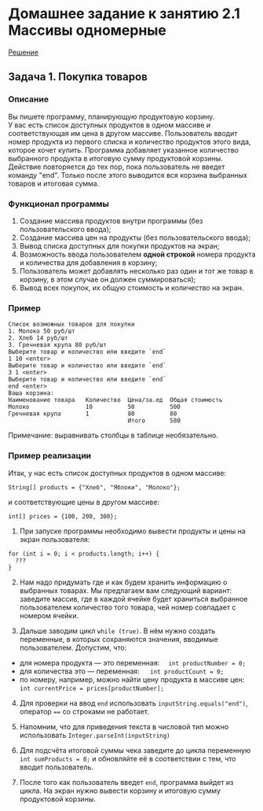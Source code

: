 # Домашнее задание к занятию 2.1 Массивы одномерные
 [Решение](https://github.com/MarselFazlyev/MarselFazlyev/tree/master/%D0%9E%D0%B4%D0%BD%D0%BE%D0%BC%D0%B5%D1%80%D0%BD%D1%8B%D0%B5%20%D0%BC%D0%B0%D1%81%D1%81%D0%B8%D0%B2%D1%8B%20(%20%D0%BF%D0%BE%D0%BA%D1%83%D0%BF%D0%BA%D0%B0%20%D1%82%D0%BE%D0%B2%D0%B0%D1%80%D0%BE%D0%B2)/src)


## Задача 1. Покупка товаров     

### Описание
Вы пишете программу, планирующую продуктовую корзину.  
У вас есть список доступных продуктов в одном массиве и соответствующая им цена в другом массиве.
Пользователь вводит номер продукта из первого списка и количество продуктов этого вида, которое хочет купить. 
Программа добавляет указанное количество выбранного продукта в итоговую сумму продуктовой корзины. 
Действие повторяется до тех пор, пока пользователь не введет команду "end".
Только после этого выводится вся корзина выбранных товаров и итоговая сумма.

### Функционал программы
1. Создание массива продуктов внутри программы (без пользовательского ввода);
2. Создание массива цен на продукты (без пользовательского ввода);
3. Вывод списка доступных для покупки продуктов на экран;
4. Возможность ввода пользователем **одной строкой** номера продукта и количества для добавления в корзину;
5. Пользователь может добавлять несколько раз один и тот же товар в корзину, в этом случае он должен суммироваться);
6. Вывод всех покупок, их общую стоимость и количество на экран.

### Пример
```
Список возможных товаров для покупки
1. Молоко 50 руб/шт
2. Хлеб 14 руб/шт
3. Гречневая крупа 80 руб/шт
Выберите товар и количество или введите `end`
1 10 <enter>
Выберите товар и количество или введите `end`
3 1 <enter>
Выберите товар и количество или введите `end`
end <enter>
Ваша корзина:
Наименование товара   Количество  Цена/за.ед  Общая стоимость
Молоко                10          50          500
Гречневая крупа       1           80          80
                                  Итого       580
```

Примечание: выравнивать столбцы в таблице необязательно.

### Пример реализации
Итак, у нас есть список доступных продуктов в одном массиве:
```  
String[] products = {"Хлеб", "Яблоки", "Молоко"}; 
```
и соответствующие цены в другом массиве:
```  
int[] prices = {100, 200, 300};
```
1. При запуске программы необходимо вывести продукты и цены на экран пользователя:
 ```
 for (int i = 0; i < products.length; i++) {
   ???
 }
```

2. Нам надо придумать где и как будем хранить информацию о выбранных товарах. Мы предлагаем вам следующий вариант: заведите массив, где в каждой ячейке будет храниться выбранное пользователем количество того товара, чей номер совпадает с номером ячейки.

3. Дальше заводим цикл `while (true)`. В нём нужно создать переменные, в которых сохраняются значения, вводимые пользователем. Допустим, что:

* для номера продукта — это переменная: ```  int productNumber = 0;```
* для количества это — переменная:```   int productCount = 0;```
* по номеру, например, можно найти цену продукта в массиве цен: `int currentPrice = prices[productNumber];`

4. Для проверки на ввод `end` использовать `inputString.equals("end")`, оператор `==` со строками не работает.

5. Напомним, что для приведения текста в числовой тип можно использовать `Integer.parseInt(inputString)`
6. Для подсчёта итоговой суммы чека заведите до цикла переменную `int sumProducts = 0;` и обновляйте её в соответствии с тем, что вводит пользователь. 
7. После того как пользователь введет `end`, программа выйдет из цикла. На экран нужно вывести корзину и итоговую сумму продуктовой корзины.
